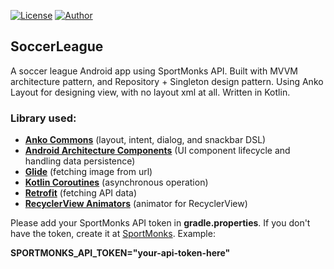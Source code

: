 [![License](https://img.shields.io/github/license/ezralazuardy/SoccerLeague)](https://github.com/ezralazuardy/SoccerLeague/blob/master/LICENSE) 
[![Author](https://img.shields.io/badge/author-ezra%20lazuardy-blue.svg)](https://github.com/ezralazuardy) 

## SoccerLeague

A soccer league Android app using SportMonks API. Built with MVVM architecture pattern, and Repository + Singleton design pattern. Using Anko Layout for designing view, with no layout xml at all. Written in Kotlin.

### Library used:
  - [**Anko Commons**](https://github.com/Kotlin/anko) (layout, intent, dialog, and snackbar DSL)
  - [**Android Architecture Components**](https://developer.android.com/topic/libraries/architecture) (UI component lifecycle and handling data persistence)
  - [**Glide**](https://github.com/bumptech/glide) (fetching image from url)
  - [**Kotlin Coroutines**](https://github.com/Kotlin/kotlinx.coroutines) (asynchronous operation)
  - [**Retrofit**](https://square.github.io/retrofit/) (fetching API data)
  - [**RecyclerView Animators**](https://github.com/wasabeef/recyclerview-animators) (animator for RecyclerView)

Please add your SportMonks API token in **gradle.properties**. If you don't have the token, create it at [SportMonks](https://www.sportmonks.com/). Example:

**SPORTMONKS_API_TOKEN="your-api-token-here"**
